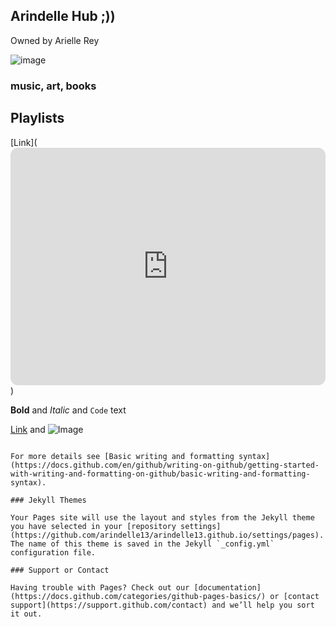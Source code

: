 ## Arindelle Hub ;))
Owned by Arielle Rey

![image](https://user-images.githubusercontent.com/102721958/161291883-9e8ce134-eb3d-4722-b4e7-bfdd8e69245c.png)




### music, art, books




## Playlists

[Link](<iframe style="border-radius:12px" src="https://open.spotify.com/embed/playlist/0AsSCRRNGrhaVawrTl3yxs?utm_source=generator" width="100%" height="380" frameBorder="0" allowfullscreen="" allow="autoplay; clipboard-write; encrypted-media; fullscreen; picture-in-picture"></iframe>)










**Bold** and _Italic_ and `Code` text

[Link](url) and ![Image](src)
```

For more details see [Basic writing and formatting syntax](https://docs.github.com/en/github/writing-on-github/getting-started-with-writing-and-formatting-on-github/basic-writing-and-formatting-syntax).

### Jekyll Themes

Your Pages site will use the layout and styles from the Jekyll theme you have selected in your [repository settings](https://github.com/arindelle13/arindelle13.github.io/settings/pages). The name of this theme is saved in the Jekyll `_config.yml` configuration file.

### Support or Contact

Having trouble with Pages? Check out our [documentation](https://docs.github.com/categories/github-pages-basics/) or [contact support](https://support.github.com/contact) and we’ll help you sort it out.
